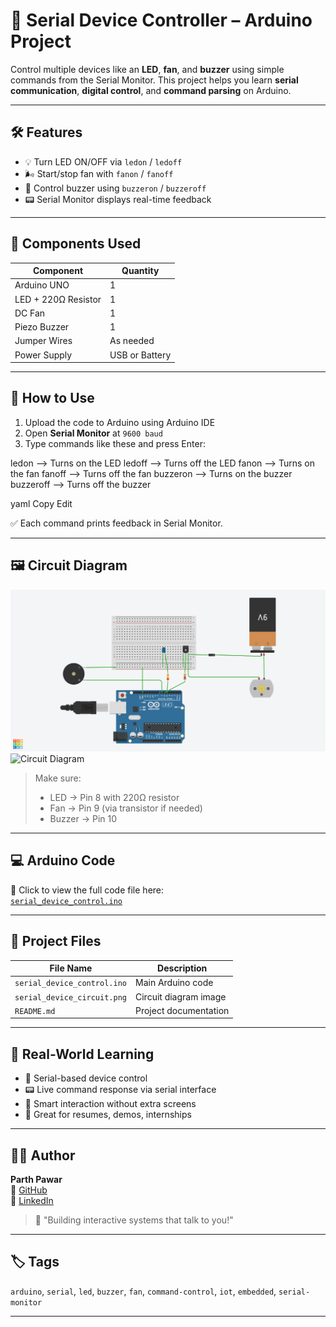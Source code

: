 # 🔌 Serial Device Controller – Arduino Project

Control multiple devices like an **LED**, **fan**, and **buzzer** using simple commands from the Serial Monitor. This project helps you learn **serial communication**, **digital control**, and **command parsing** on Arduino.

---

## 🛠 Features

- 💡 Turn LED ON/OFF via `ledon` / `ledoff`
- 🌬️ Start/stop fan with `fanon` / `fanoff`
- 🔔 Control buzzer using `buzzeron` / `buzzeroff`
- 📟 Serial Monitor displays real-time feedback

---

## 🔩 Components Used

| Component          | Quantity |
|-------------------|----------|
| Arduino UNO        | 1        |
| LED + 220Ω Resistor| 1        |
| DC Fan             | 1        |
| Piezo Buzzer       | 1        |
| Jumper Wires       | As needed |
| Power Supply       | USB or Battery |

---

## 🧠 How to Use

1. Upload the code to Arduino using Arduino IDE  
2. Open **Serial Monitor** at `9600 baud`  
3. Type commands like these and press Enter:

ledon --> Turns on the LED
ledoff --> Turns off the LED
fanon --> Turns on the fan
fanoff --> Turns off the fan
buzzeron --> Turns on the buzzer
buzzeroff --> Turns off the buzzer

yaml
Copy
Edit

✅ Each command prints feedback in Serial Monitor.

---

## 🖼️ Circuit Diagram

![Circuit Diagram](Serial-Device-Control.png)
![Circuit Diagram](Serial-Device-Control.jpg)



> Make sure:
> - LED → Pin 8 with 220Ω resistor  
> - Fan → Pin 9 (via transistor if needed)  
> - Buzzer → Pin 10

---

## 💻 Arduino Code

📂 Click to view the full code file here:  
[`serial_device_control.ino`](serial_led_fan_buzzer_control1.ino)

---

## 📁 Project Files

| File Name                 | Description                |
|--------------------------|----------------------------|
| `serial_device_control.ino` | Main Arduino code        |
| `serial_device_circuit.png` | Circuit diagram image    |
| `README.md`               | Project documentation     |

---

## 🚀 Real-World Learning

- 🔌 Serial-based device control  
- 📟 Live command response via serial interface  
- 🔧 Smart interaction without extra screens  
- 💼 Great for resumes, demos, internships

---

## 👨‍💻 Author

**Parth Pawar**  
🔗 [GitHub](https://github.com/parth-558)  
🔗 [LinkedIn](https://www.linkedin.com/in/parth-pawar-b82628248/)

> 💬 "Building interactive systems that talk to you!"

---

## 🏷️ Tags

`arduino`, `serial`, `led`, `buzzer`, `fan`, `command-control`, `iot`, `embedded`, `serial-monitor`

---

